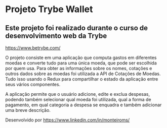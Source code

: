 # Projeto Trybe Wallet

## Este projeto foi realizado durante o curso de desenvolvimento web da Trybe
https://www.betrybe.com/

O projeto consiste em uma aplicação que computa gastos em diferentes moedas e converte tudo para uma única moeda, que pode ser escolhida por quem usa. Para obter as informações sobre os nomes, cotações e outros dados sobre as moedas foi utilizada a API de Cotações de Moedas. Tudo isso usando o Redux para compartilhar o estado da aplicação entre seus vários componentes.

A aplicação permite que o usuário adicione, edite e exclua despesas, podendo também selecionar qual moeda foi utilizada, qual a forma de pagamento, em qual categoria a despesa se enquadra e também adicionar uma breve descrição.

Desenvolvido por
https://www.linkedin.com/in/monteiroms/